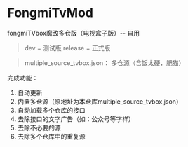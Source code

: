 # FongmiTvMod
fongmiTVbox魔改多仓版（电视盒子版）-- 自用

>dev = 测试版
>release = 正式版

>multiple_source_tvbox.json： 多仓源（含饭太硬，肥猫）

完成功能：

1. 自动更新
2. 内置多仓源（原地址为本仓库multiple_source_tvbox.json）
3. 自动加载多个仓库的接口
4. 去除接口的文字广告（如：公众号等字样）
5. 去除不必要的源
6. 去除多个仓库中的重复源
